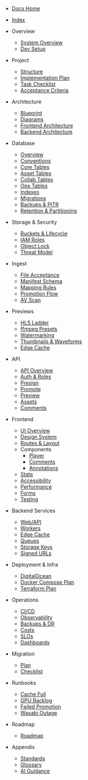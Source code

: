 - [Docs Home](README.md)
- [Index](index.md)

- Overview
  - [System Overview](overview.md)
  - [Dev Setup](dev-setup.md)

- Project
  - [Structure](project/structure.md)
  - [Implementation Plan](project/implementation-plan.md)
  - [Task Checklist](project/tasks.md)
  - [Acceptance Criteria](project/acceptance.md)

- Architecture
  - [Blueprint](architecture/blueprint.md)
  - [Diagrams](architecture/diagrams.md)
  - [Frontend Architecture](architecture/frontend.md)
  - [Backend Architecture](architecture/backend.md)

- Database
  - [Overview](database/overview.md)
  - [Conventions](database/postgres-conventions.md)
  - [Core Tables](database/tables-core.md)
  - [Asset Tables](database/tables-assets.md)
  - [Collab Tables](database/tables-collab.md)
  - [Ops Tables](database/tables-ops.md)
  - [Indexes](database/indexes.md)
  - [Migrations](database/migrations.md)
  - [Backups & PITR](database/backups.md)
  - [Retention & Partitioning](database/retention-partitioning.md)

- Storage & Security
  - [Buckets & Lifecycle](storage/buckets.md)
  - [IAM Roles](security/iam.md)
  - [Object Lock](security/object-lock.md)
  - [Threat Model](security/threat-model.md)

- Ingest
  - [File Acceptance](ingest/file-acceptance.md)
  - [Manifest Schema](ingest/manifest-schema.md)
  - [Mapping Rules](ingest/mapping-rules.md)
  - [Promotion Flow](ingest/promotion.md)
  - [AV Scan](ingest/av-scan.md)

- Previews
  - [HLS Ladder](previews/hls.md)
  - [ffmpeg Presets](previews/ffmpeg-presets.md)
  - [Watermarking](previews/watermarking.md)
  - [Thumbnails & Waveforms](previews/thumbnails-waveforms.md)
  - [Edge Cache](previews/edge-cache.md)

- API
  - [API Overview](api/reference.md)
  - [Auth & Roles](api/auth.md)
  - [Presign](api/endpoints/presign.md)
  - [Promote](api/endpoints/promote.md)
  - [Preview](api/endpoints/preview.md)
  - [Assets](api/endpoints/assets.md)
  - [Comments](api/endpoints/comments.md)

- Frontend
  - [UI Overview](frontend/ui-overview.md)
  - [Design System](frontend/design-system.md)
  - [Routes & Layout](frontend/routes.md)
  - Components
    - [Player](frontend/components/player.md)
    - [Comments](frontend/components/comments.md)
    - [Annotations](frontend/components/annotations.md)
  - [State](frontend/state.md)
  - [Accessibility](frontend/accessibility.md)
  - [Performance](frontend/performance.md)
  - [Forms](frontend/forms.md)
  - [Testing](frontend/testing.md)

- Backend Services
  - [Web/API](backend/services/web.md)
  - [Workers](backend/services/worker.md)
  - [Edge Cache](backend/services/edge.md)
  - [Queues](backend/queues.md)
  - [Storage Keys](backend/storage/keys.md)
  - [Signed URLs](backend/signed-urls.md)

- Deployment & Infra
  - [DigitalOcean](deploy/digitalocean.md)
  - [Docker Compose Plan](infra/compose.md)
  - [Terraform Plan](infra/terraform-plan.md)

- Operations
  - [CI/CD](ops/ci-cd.md)
  - [Observability](ops/observability.md)
  - [Backups & DR](ops/backups-dr.md)
  - [Costs](ops/costs.md)
  - [SLOs](ops/slos.md)
  - [Dashboards](ops/dashboards.md)

- Migration
  - [Plan](migration/plan.md)
  - [Checklist](migration/checklist.md)

- Runbooks
  - [Cache Full](runbooks/cache-full.md)
  - [GPU Backlog](runbooks/gpu-backlog.md)
  - [Failed Promotion](runbooks/failed-promotion.md)
  - [Wasabi Outage](runbooks/wasabi-outage.md)

- Roadmap
  - [Roadmap](roadmap.md)

- Appendix
  - [Standards](appendix/standards.md)
  - [Glossary](glossary.md)
  - [AI Guidance](ai/codex-cli-guidance.md)
